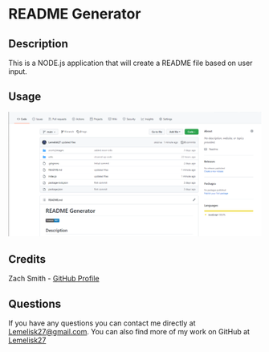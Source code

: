 # README Generator
## Description
This is a NODE.js application that will create a README file based on user input.
## Usage
  
![Screenshot](assets/images/screenshot.png)
## Credits
Zach Smith - [GitHub Profile](https://github.com/Lemelisk27)  
## Questions  
If you have any questions you can contact me directly at Lemelisk27@gmail.com. You can also find more of my work on GitHub at [Lemelisk27](https://github.com/Lemelisk27)